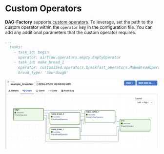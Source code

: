 # Custom Operators

**DAG-Factory** supports [custom operators](https://airflow.apache.org/docs/apache-airflow/stable/howto/custom-operator.html). To leverage, set the path to the custom operator within the `operator` key in the configuration file. You can add any additional parameters that the custom operator requires.

```yaml
...
  tasks:
    - task_id: begin
      operator: airflow.operators.empty.EmptyOperator
    - task_id: make_bread_1
      operator: customized.operators.breakfast_operators.MakeBreadOperator
      bread_type: 'Sourdough'
```

![custom_operators.png](../static/images/custom_operators.png)
